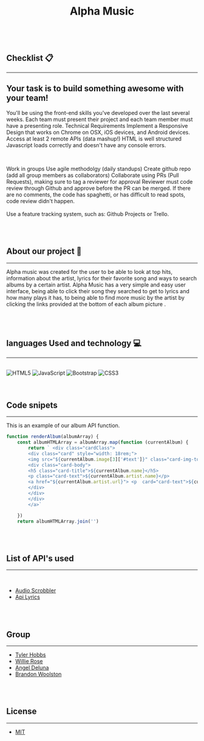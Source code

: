 # <p align="center"> Alpha Music </p>
<br>
<br>

## Checklist 📋
<hr>

## Your task is to build something awesome with your team!
You'll be using the front-end skills you've developed over the last several weeks.
Each team must present their project and each team member must have a presenting role.
Technical Requirements
Implement a Responsive Design that works on Chrome on OSX, iOS devices, and Android devices.
Access at least 2 remote APIs (data mashup!)
HTML is well structured
Javascript loads correctly and doesn't have any console errors.

<br>

Work in groups
Use agile methodolgy (daily standups)
Create github repo (add all group members as collaborators)
Collaborate using PRs (Pull Requests), making sure to tag a reviewer for approval
Reviewer must code review through Github and approve before the PR can be merged. If there are no comments, the code has spaghetti, or has difficult to read spots, code review didn't happen.
<br>
<br>
Use a feature tracking system, such as:
Github Projects or
Trello.

<br>
<br>

## About our project 📝
<hr>
Alpha music was created for the user to be able to look at top hits, information about the artist, lyrics for their favorite song and ways to search albums by a certain artist. Alpha Music has a very simple and easy user interface, being able to click their song they searched to get to lyrics and how many plays it has, to being able to find more music by the artist by clicking the links provided at the bottom of each album picture .
<br>
<br>
<br>
<br>

## languages Used and technology 💻
<hr>
<br>

<img alt="HTML5" src="https://img.shields.io/badge/html5%20-%23E34F26.svg?&style=for-the-badge&logo=html5&logoColor=white"/>
<img alt="JavaScript" src="https://img.shields.io/badge/javascript%20-%23323330.svg?&style=for-the-badge&logo=javascript&logoColor=%23F7DF1E"/>
<img alt="Bootstrap" src="https://img.shields.io/badge/bootstrap%20-%23563D7C.svg?&style=for-the-badge&logo=bootstrap&logoColor=white"/>
<img alt="CSS3" src="https://img.shields.io/badge/css3%20-%231572B6.svg?&style=for-the-badge&logo=css3&logoColor=white"/>

<br>
<br>
<br>

## Code snipets
<hr>


<p> This is an example of our album API function.
<br>

```js
function renderAlbum(albumArray) {
    const albumHTMLArray = albumArray.map(function (currentAlbum) {
        return ` <div class="cardClass">
        <div class="card" style="width: 18rem;">
        <img src="${currentAlbum.image[3]['#text']}" class="card-img-top" alt="...">
        <div class="card-body">
        <h5 class="card-title">${currentAlbum.name}</h5>
        <p class="card-text">${currentAlbum.artist.name}</p>
        <a href="${currentAlbum.artist.url}"> <p  card="card-text">${currentAlbum.artist.url} </a></p>
        </div>
        </div>
        </div>
        </a>`

    })
    return albumHTMLArray.join('')

```

<br>
<br>

## List of API's used
<hr>
<br>

* [Audio Scrobbler](http://ws.audioscrobbler.com)
* [Api Lyrics](https://api.lyrics.ovh)

<br>
<br>


## Group
<hr>
 
* [Tyler Hobbs](https://github.com/tylerhobbs94)
* [Willie Rose](https://github.com/willis719)
* [Angel Deluna](https://github.com/AngelDelunadev)
* [Brandon Woolston](https://github.com/Brandonops)

<br>
<br>

## License
<hr>


* [MIT](https://opensource.org/licenses/MIT)
